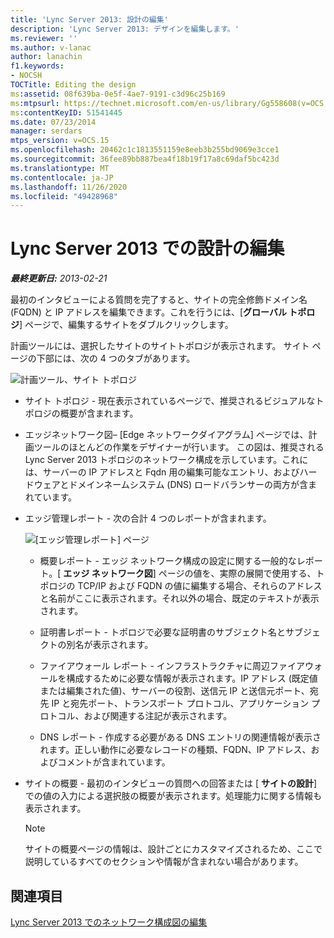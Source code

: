 ```yaml
---
title: 'Lync Server 2013: 設計の編集'
description: 'Lync Server 2013: デザインを編集します。'
ms.reviewer: ''
ms.author: v-lanac
author: lanachin
f1.keywords:
- NOCSH
TOCTitle: Editing the design
ms:assetid: 08f639ba-0e5f-4ae7-9191-c3d96c25b169
ms:mtpsurl: https://technet.microsoft.com/en-us/library/Gg558608(v=OCS.15)
ms:contentKeyID: 51541445
ms.date: 07/23/2014
manager: serdars
mtps_version: v=OCS.15
ms.openlocfilehash: 20462c1c1813551159e8eeb3b255bd9069e3cce1
ms.sourcegitcommit: 36fee89bb887bea4f18b19f17a8c69daf5bc423d
ms.translationtype: MT
ms.contentlocale: ja-JP
ms.lasthandoff: 11/26/2020
ms.locfileid: "49428968"
---
```

# <a name="editing-the-design-in-lync-server-2013"></a>Lync Server 2013 での設計の編集

<div data-xmlns="http://www.w3.org/1999/xhtml">

<div class="topic" data-xmlns="http://www.w3.org/1999/xhtml" data-msxsl="urn:schemas-microsoft-com:xslt" data-cs="https://msdn.microsoft.com/">

<div data-asp="https://msdn2.microsoft.com/asp">



</div>

<div id="mainSection">

<div id="mainBody">

<span> </span>

_**最終更新日:** 2013-02-21_

最初のインタビューによる質問を完了すると、サイトの完全修飾ドメイン名 (FQDN) と IP アドレスを編集できます。これを行うには、[**グローバル トポロジ**] ページで、編集するサイトをダブルクリックします。

計画ツールには、選択したサイトのサイトトポロジが表示されます。 サイト ページの下部には、次の 4 つのタブがあります。

![計画ツール、サイト トポロジ](images/Gg558608.e6189c20-360a-42bd-ba90-11bdb5b7551b(OCS.15).jpg "計画ツール、サイト トポロジ")

  - サイト トポロジ - 現在表示されているページで、推奨されるビジュアルなトポロジの概要が含まれます。

  - エッジネットワーク図– [Edge ネットワークダイアグラム] ページでは、計画ツールのほとんどの作業をデザイナーが行います。 この図は、推奨される Lync Server 2013 トポロジのネットワーク構成を示しています。これには、サーバーの IP アドレスと Fqdn 用の編集可能なエントリ、およびハードウェアとドメインネームシステム (DNS) ロードバランサーの両方が含まれています。

  - エッジ管理レポート - 次の合計 4 つのレポートが含まれます。
    
    ![[エッジ管理レポート] ページ](images/Gg558608.0019cc5e-af39-4cb9-82ce-58f6388242ff(OCS.15).jpg "[エッジ管理レポート] ページ")  
    
      - 概要レポート - エッジ ネットワーク構成の設定に関する一般的なレポート。[  **エッジ ネットワーク図**] ページの値を、実際の展開で使用する、トポロジの TCP/IP および FQDN の値に編集する場合、それらのアドレスと名前がここに表示されます。それ以外の場合、既定のテキストが表示されます。
    
      - 証明書レポート - トポロジで必要な証明書のサブジェクト名とサブジェクトの別名が表示されます。
    
      - ファイアウォール レポート - インフラストラクチャに周辺ファイアウォールを構成するために必要な情報が表示されます。IP アドレス (既定値または編集された値)、サーバーの役割、送信元 IP と送信元ポート、宛先 IP と宛先ポート、トランスポート プロトコル、アプリケーション プロトコル、および関連する注記が表示されます。
    
      - DNS レポート - 作成する必要がある DNS エントリの関連情報が表示されます。正しい動作に必要なレコードの種類、FQDN、IP アドレス、およびコメントが含まれています。

  - サイトの概要 - 最初のインタビューの質問への回答または [  **サイトの設計**] での値の入力による選択肢の概要が表示されます。処理能力に関する情報も表示されます。
    
    <div>
    

    > [!NOTE]  
    > サイトの概要ページの情報は、設計ごとにカスタマイズされるため、ここで説明しているすべてのセクションや情報が含まれない場合があります。

    
    </div>

<div>

## <a name="see-also"></a>関連項目


[Lync Server 2013 でのネットワーク構成図の編集](lync-server-2013-editing-the-network-configuration-diagram.md)  
  

</div>

</div>

<span> </span>

</div>

</div>

</div>

